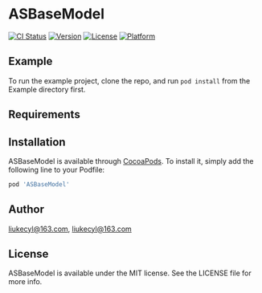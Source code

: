 # ASBaseModel

[![CI Status](https://img.shields.io/travis/liukecyl@163.com/ASBaseModel.svg?style=flat)](https://travis-ci.org/liukecyl@163.com/ASBaseModel)
[![Version](https://img.shields.io/cocoapods/v/ASBaseModel.svg?style=flat)](https://cocoapods.org/pods/ASBaseModel)
[![License](https://img.shields.io/cocoapods/l/ASBaseModel.svg?style=flat)](https://cocoapods.org/pods/ASBaseModel)
[![Platform](https://img.shields.io/cocoapods/p/ASBaseModel.svg?style=flat)](https://cocoapods.org/pods/ASBaseModel)

## Example

To run the example project, clone the repo, and run `pod install` from the Example directory first.

## Requirements

## Installation

ASBaseModel is available through [CocoaPods](https://cocoapods.org). To install
it, simply add the following line to your Podfile:

```ruby
pod 'ASBaseModel'
```

## Author

liukecyl@163.com, liukecyl@163.com

## License

ASBaseModel is available under the MIT license. See the LICENSE file for more info.

